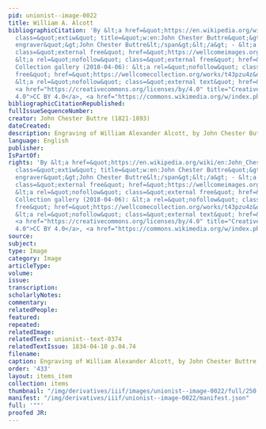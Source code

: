 ```yaml
---
pid: unionist--image-0022
title: William A. Alcott
bibliographicCitation: 'By &lt;a href=&quot;https://en.wikipedia.org/wiki/en:John_Chester_Buttre&quot;
  class=&quot;extiw&quot; title=&quot;w:en:John Chester Buttre&quot;&gt;&lt;span title=&quot;American
  engraver&quot;&gt;John Chester Buttre&lt;/span&gt;&lt;/a&gt; - &lt;a rel=&quot;nofollow&quot;
  class=&quot;external free&quot; href=&quot;https://wellcomeimages.org/indexplus/obf_images/5c/39/b04c3f7d61cb177391a9a91698f6.jpg&quot;&gt;https://wellcomeimages.org/indexplus/obf_images/5c/39/b04c3f7d61cb177391a9a91698f6.jpg&lt;/a&gt;Gallery:
  &lt;a rel=&quot;nofollow&quot; class=&quot;external free&quot; href=&quot;https://wellcomeimages.org/indexplus/image/M0017312.html&quot;&gt;https://wellcomeimages.org/indexplus/image/M0017312.html&lt;/a&gt;Wellcome
  Collection gallery (2018-04-06): &lt;a rel=&quot;nofollow&quot; class=&quot;external
  free&quot; href=&quot;https://wellcomecollection.org/works/t43pzu4z&quot;&gt;https://wellcomecollection.org/works/t43pzu4z&lt;/a&gt;
  &lt;a rel=&quot;nofollow&quot; class=&quot;external text&quot; href=&quot;https://creativecommons.org/licenses/by/4.0/&quot;&gt;CC-BY-4.0&lt;/a&gt;,
  <a href="https://creativecommons.org/licenses/by/4.0" title="Creative Commons Attribution
  4.0">CC BY 4.0</a>, <a href="https://commons.wikimedia.org/w/index.php?curid=36374692">Link</a>'
bibliographicCitationRepublished: 
fullIssueSequenceNumber: 
creator: John Chester Buttre (1821-1893)
dateCreated: 
description: Engraving of William Alexander Alcott, by John Chester Buttre
language: English
publisher: 
IsPartOf: 
rights: 'By &lt;a href=&quot;https://en.wikipedia.org/wiki/en:John_Chester_Buttre&quot;
  class=&quot;extiw&quot; title=&quot;w:en:John Chester Buttre&quot;&gt;&lt;span title=&quot;American
  engraver&quot;&gt;John Chester Buttre&lt;/span&gt;&lt;/a&gt; - &lt;a rel=&quot;nofollow&quot;
  class=&quot;external free&quot; href=&quot;https://wellcomeimages.org/indexplus/obf_images/5c/39/b04c3f7d61cb177391a9a91698f6.jpg&quot;&gt;https://wellcomeimages.org/indexplus/obf_images/5c/39/b04c3f7d61cb177391a9a91698f6.jpg&lt;/a&gt;Gallery:
  &lt;a rel=&quot;nofollow&quot; class=&quot;external free&quot; href=&quot;https://wellcomeimages.org/indexplus/image/M0017312.html&quot;&gt;https://wellcomeimages.org/indexplus/image/M0017312.html&lt;/a&gt;Wellcome
  Collection gallery (2018-04-06): &lt;a rel=&quot;nofollow&quot; class=&quot;external
  free&quot; href=&quot;https://wellcomecollection.org/works/t43pzu4z&quot;&gt;https://wellcomecollection.org/works/t43pzu4z&lt;/a&gt;
  &lt;a rel=&quot;nofollow&quot; class=&quot;external text&quot; href=&quot;https://creativecommons.org/licenses/by/4.0/&quot;&gt;CC-BY-4.0&lt;/a&gt;,
  <a href="https://creativecommons.org/licenses/by/4.0" title="Creative Commons Attribution
  4.0">CC BY 4.0</a>, <a href="https://commons.wikimedia.org/w/index.php?curid=36374692">Link</a>'
source: 
subject: 
type: Image
category: Image
articleType: 
volume: 
issue: 
transcription: 
scholarlyNotes: 
commentary: 
relatedPeople: 
featured: 
repeated: 
relatedImage: 
relatedText: unionist--text-0374
relatedTextIssue: 1834-04-10 p.04.74
filename: 
caption: Engraving of William Alexander Alcott, by John Chester Buttre
order: '433'
layout: items_item
collection: items
thumbnail: "/img/derivatives/iiif/images/unionist--image-0022/full/250,/0/default.jpg"
manifest: "/img/derivatives/iiif/unionist--image-0022/manifest.json"
full: '""'
proofed JR: 
---
```

